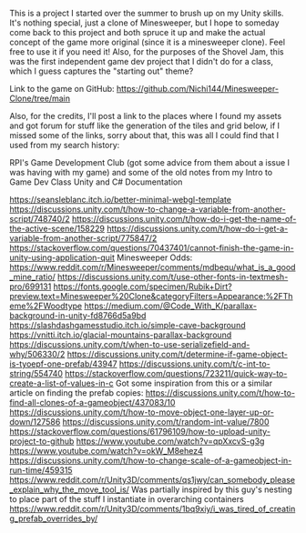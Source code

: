 This is a project I started over the summer to brush up on my Unity skills. It's nothing special, just a clone of Minesweeper, but I hope to someday come back to this project and both spruce it up and make the actual concept of the game more original (since it is a minesweeper clone). Feel free to use it if you need it! Also, for the purposes of the Shovel Jam, this was the first independent game dev project that I didn't do for a class, which I guess captures the "starting out" theme?

Link to the game on GitHub: https://github.com/Nichi144/Minesweeper-Clone/tree/main

Also, for the credits, I'll post a link to the places where I found my assets and got forum for stuff like the generation of the tiles and grid below, if I missed some of the links, sorry about that, this was all I could find that I used from my search history:

RPI's Game Development Club (got some advice from them about a issue I was having with my game) and some of the old notes from my Intro to Game Dev Class
Unity and C# Documentation

https://seansleblanc.itch.io/better-minimal-webgl-template
https://discussions.unity.com/t/how-to-change-a-variable-from-another-script/748740/2
https://discussions.unity.com/t/how-do-i-get-the-name-of-the-active-scene/158229
https://discussions.unity.com/t/how-do-i-get-a-variable-from-another-script/775847/2
https://stackoverflow.com/questions/70437401/cannot-finish-the-game-in-unity-using-application-quit
Minesweeper Odds: https://www.reddit.com/r/Minesweeper/comments/mdbequ/what_is_a_good_mine_ratio/
https://discussions.unity.com/t/use-other-fonts-in-textmesh-pro/699131
https://fonts.google.com/specimen/Rubik+Dirt?preview.text=Minesweeper%20Clone&categoryFilters=Appearance:%2FTheme%2FWoodtype
https://medium.com/@Code_With_K/parallax-background-in-unity-fd8766d5a9bd
https://slashdashgamesstudio.itch.io/simple-cave-background
https://vnitti.itch.io/glacial-mountains-parallax-background
https://discussions.unity.com/t/when-to-use-serializefield-and-why/506330/2
https://discussions.unity.com/t/determine-if-game-object-is-tyoepf-one-prefab/43947
https://discussions.unity.com/t/c-int-to-string/554740
https://stackoverflow.com/questions/723211/quick-way-to-create-a-list-of-values-in-c
Got some inspiration from this or a similar article on finding the prefab copies: https://discussions.unity.com/t/how-to-find-all-clones-of-a-gameobject/437083/10
https://discussions.unity.com/t/how-to-move-object-one-layer-up-or-down/127586
https://discussions.unity.com/t/random-int-value/7800
https://stackoverflow.com/questions/61796109/how-to-upload-unity-project-to-github
https://www.youtube.com/watch?v=qpXxcvS-g3g
https://www.youtube.com/watch?v=okW_M8ehez4
https://discussions.unity.com/t/how-to-change-scale-of-a-gameobject-in-run-time/459315
https://www.reddit.com/r/Unity3D/comments/qs1jwy/can_somebody_please_explain_why_the_move_tool_is/
Was partially inspired by this guy's nesting to place part of the stuff I instantiate in overarching containers https://www.reddit.com/r/Unity3D/comments/1bq9xiy/i_was_tired_of_creating_prefab_overrides_by/
